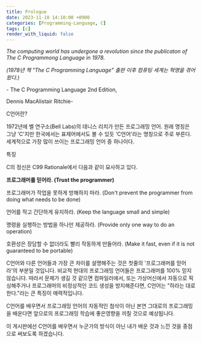 ```yaml
---
title: Prologue
date: 2023-11-10 14:10:00 +0900
categories: [Programming-Language, C]
tags: [c]
render_with_liquid: false
---
```


_The computing world has undergone a revolution since the publicaton of The C Programmong Language in 1978._

_(1978년 책 "The C Programming Language" 출판 이후 컴퓨팅 세계는 혁명을 겪어왔다.)_

\- The C Programming Language 2nd Edition,

Dennis MacAlistair Ritchie-

C언어란?

1972년에 벨 연구소(Bell Labs)의 데니스 리치가 만든 프로그래밍 언어. 원래 명칭은 그냥 'C'지만 한국에서는 표제어에서도 볼 수 있듯 'C언어'라는 명칭으로 주로 부른다. 세계적으로 가장 많이 쓰이는 프로그래밍 언어 중 하나이다.

특징

C의 정신은 C99 Rationale에서 다음과 같이 묘사하고 있다.

**프로그래머를 믿어라. (Trust the programmer)**

프로그래머가 작업을 못하게 방해하지 마라. (Don't prevent the programmer from doing what needs to be done)

언어를 작고 간단하게 유지하라. (Keep the language small and simple)

명령을 실행하는 방법을 하나만 제공하라. (Provide only one way to do an operation)

호환성은 장담할 수 없더라도 빨리 작동하게 만들어라. (Make it fast, even if it is not guaranteed to be portable)

C언어와 다른 언어들과 가장 큰 차이를 설명해주는 것은 첫줄의 '프로그래머를 믿어라'의 부분일 것입니다. 비교적 현대의 프로그래밍 언어들은 프로그래머를 100% 믿지 않습니다. 따라서 문제가 생길 것 같으면 컴파일러에서, 또는 가상머신에서 자동으로 픽싱해주거나 프로그래머의 비정상적인 코드 생성을 방지해준다면, C언어는 "하라는 대로 한다."라는 큰 특징이 매력적입니다.

C언어를 배우면서 프로그래밍 언어의 자동적인 첨삭이 아닌 본연 그대로의 프로그래밍을 배운다면 앞으로의 프로그래밍 학습에 좋은영향을 끼칠 것으로 예상됩니다.

이 게시판에선 C언어를 배우면서 누군가의 방식이 아닌 내가 배운 것과 느낀 것을 중점으로 써보도록 하겠습니다.